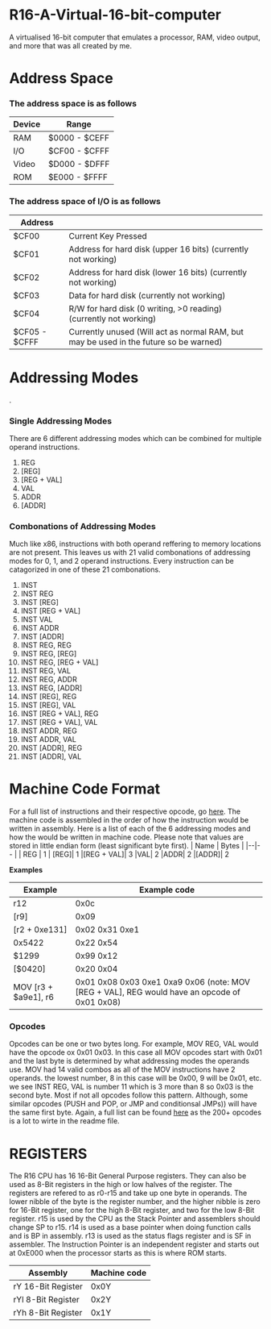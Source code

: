 # R16-A-Virtual-16-bit-computer
A virtualised 16-bit computer that emulates a processor, RAM, video output, and more that was all created by me.

# Address Space
### The address space is as follows
| Device | Range  |
|--|--|
| RAM | $0000 - $CEFF |
| I/O | $CF00 - $CFFF
| Video | $D000 - $DFFF
| ROM | $E000 - $FFFF

### The address space of I/O is as follows
| Address |  |
|--|--|
| $CF00 | Current Key Pressed  |
|$CF01|Address for hard disk (upper 16 bits) (currently not working)
|$CF02| Address for hard disk (lower 16 bits) (currently not working)
|$CF03| Data for hard disk (currently not working)
|$CF04|R/W for hard disk (0 writing, >0 reading) (currently not working) 
|$CF05 - $CFFF|Currently unused (Will act as normal RAM, but may be used in the future so be warned)



# Addressing Modes
.
### Single Addressing Modes
There are 6 different addressing modes which can be combined for multiple operand instructions.
 1. REG
 2. [REG]
 3. [REG + VAL]
 4. VAL
 5. ADDR
 6. [ADDR]
 
### Combonations of Addressing Modes
Much like x86, instructions with both operand reffering to memory locations are not present. This leaves us with 21 valid combonations of addressing modes for 0, 1, and 2 operand instructions. Every instruction can be catagorized in one of these 21 combonations.
 1. INST
 2. INST REG
 3. INST [REG]
 4. INST [REG + VAL]
 5. INST VAL
 6. INST ADDR
 7. INST [ADDR]
 8. INST REG, REG
 9.  INST REG, [REG]
 10. INST REG, [REG + VAL]
 11. INST REG, VAL
 12. INST REG, ADDR
 13. INST REG, [ADDR]
 14. INST [REG], REG 
 15. INST [REG], VAL
 16. INST [REG + VAL], REG
 17. INST [REG + VAL], VAL
 18. INST ADDR, REG
 19. INST ADDR, VAL
 20. INST [ADDR], REG
 21. INST [ADDR], VAL 
 
# Machine Code Format
For a full list of instructions and their respective opcode, go [here](https://docs.google.com/document/d/1ns5I-qCbmX3Ec4WrGWVTEZ7ZqJ5IhnKenzHa4Ed42-w/edit?usp=sharing). The machine code is assembled in the order of how the instruction would be written in assembly. Here is a list of each of the 6 addressing modes and how the would be written in machine code. Please note that values are stored in little endian form (least significant byte first).
| Name | Bytes  | 
|--|-- |
| REG  | 1 
| [REG]| 1
|[REG + VAL]| 3
|VAL| 2
|ADDR| 2
|[ADDR]| 2

**Examples**

| Example |Example code  
|--|--|
|r12| 0x0c
|[r9]| 0x09
|[r2 + 0xe131]| 0x02 0x31 0xe1
|0x5422|0x22 0x54
|$1299| 0x99 0x12
|[$0420]|0x20 0x04
|MOV [r3 + $a9e1], r6| 0x01 0x08 0x03 0xe1 0xa9 0x06 (note: MOV [REG + VAL], REG would have an opcode of 0x01 0x08)

### Opcodes
Opcodes can be one or two bytes long. For example, MOV REG, VAL would have the opcode ox 0x01 0x03. In this case all MOV opcodes start with 0x01 and the last byte is determined by what addressing modes the operands use. MOV had 14 valid combos as all of the MOV instructions have 2 operands. the lowest number, 8 in this case will be 0x00, 9 will be 0x01, etc. we see INST REG, VAL is number 11 which is 3 more than 8 so 0x03 is the second byte. Most if not all opcodes follow this pattern. Although, some similar opcodes (PUSH and POP, or JMP and conditionsal JMPs)) will have the same first byte. Again, a full list can be found [here](https://docs.google.com/document/d/1ns5I-qCbmX3Ec4WrGWVTEZ7ZqJ5IhnKenzHa4Ed42-w/edit?usp=sharing) as the 200+ opcodes is a lot to wirte in the readme file.


# REGISTERS
The R16 CPU has 16 16-Bit General Purpose registers. They can also be used as 8-Bit registers in the high or low halves of the register. The registers are refered to as r0-r15 and take up one byte in operands. The lower nibble of the byte is the register number, and the higher nibble is zero for 16-Bit register, one for the high 8-Bit register, and two for the low 8-Bit register. r15 is used by the CPU as the Stack Pointer and assemblers should change SP to r15. r14 is used as a base pointer when doing function calls and is BP in assembly. r13 is used as the status flags register and is SF in assembler.  The Instruction Pointer is an independent register and starts out at 0xE000 when the processor starts as this is where ROM starts.


| Assembly |Machine code  |
|--|--|
| rY  16-Bit Register| 0x0Y 
| rYl 8-Bit Register| 0x2Y
| rYh 8-Bit Register| 0x1Y
